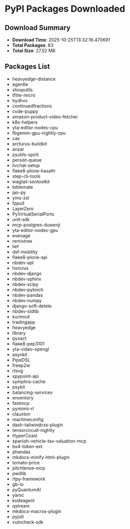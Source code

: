 # PyPI Packages Downloaded

## Download Summary
- **Download Time**: 2025-10-25T13:32:16.470691
- **Total Packages**: 83
- **Total Size**: 27.52 MB

## Packages List
- heavyedge-distance
- agentle
- stouputils
- tflite-micro
- bydhvs
- continuedfractions
- code-puppy
- amazon-product-video-fetcher
- k8s-helpers
- yta-editor-nodes-cpu
- fbgemm-gpu-nightly-cpu
- cax
- arcturus-buildkit
- anzar
- pyutils-spirit
- persist-queue
- livchat-setup
- flake8-plone-hasattr
- step-cli-tools
- wagtail-seotoolkit
- biblemate
- jao-py
- yms-zsl
- fppull
- LayerZero
- PyVirtualSerialPorts
- unit-sdk
- mcp-postgres-duwenji
- yta-editor-nodes-gpu
- evenage
- remixtree
- lief
- dsf-mobility
- flake8-plone-api
- nbdev-apl
- horcrux
- nbdev-django
- nbdev-sphinx
- nbdev-scipy
- nbdev-pytorch
- nbdev-pandas
- nbdev-numpy
- django-soft-delete
- nbdev-stdlib
- kurimod
- tradingapp
- heavyedge
- library
- pyxact
- flake8-pep3101
- yta-video-opengl
- asynkit
- PipeDSL
- freep2w
- rtsvg
- spypoint-api
- symphra-cache
- psykit
- balancing-services
- enventory
- fastmcp
- pymimir-rl
- clauxton
- machineconfig
- dash-tailwindcss-plugin
- tensorcircuit-nightly
- HyperCoast
- spanish-vehicle-tax-valuation-mcp
- bs4-token-ext
- phandas
- mkdocs-minify-html-plugin
- tomato-price
- pitchlense-mcp
- pwdlib
- rtpy-framework
- gb-io
- pyQuantumAI
- yaroc
- kodeagent
- qstream
- mkdocs-macros-plugin
- pyjolt
- vulncheck-sdk
